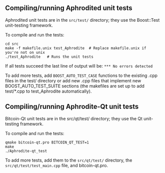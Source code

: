 Compiling/running Aphrodited unit tests
------------------------------------

Aphrodited unit tests are in the `src/test/` directory; they
use the Boost::Test unit-testing framework.

To compile and run the tests:

	cd src
	make -f makefile.unix test_Aphrodite  # Replace makefile.unix if you're not on unix
	./test_Aphrodite   # Runs the unit tests

If all tests succeed the last line of output will be:
`*** No errors detected`

To add more tests, add `BOOST_AUTO_TEST_CASE` functions to the existing
.cpp files in the test/ directory or add new .cpp files that
implement new BOOST_AUTO_TEST_SUITE sections (the makefiles are
set up to add test/*.cpp to test_Aphrodite automatically).


Compiling/running Aphrodite-Qt unit tests
---------------------------------------

Bitcoin-Qt unit tests are in the src/qt/test/ directory; they
use the Qt unit-testing framework.

To compile and run the tests:

	qmake bitcoin-qt.pro BITCOIN_QT_TEST=1
	make
	./Aphrodite-qt_test

To add more tests, add them to the `src/qt/test/` directory,
the `src/qt/test/test_main.cpp` file, and bitcoin-qt.pro.
